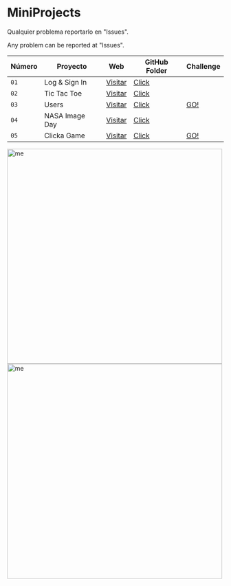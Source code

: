 # MiniProjects

Qualquier problema reportarlo en "Issues". 

Any problem can be reported at "Issues".

| Número | Proyecto | Web | GitHub Folder | Challenge |
| --- | --- | --- | --- | --- |
| `01` | Log & Sign In | [Visitar](https://logsigninpablotutor.netlify.app/) | [Click](https://github.com/PabloTutorMoegle/MiniProjects/tree/main/Projects/01-Log-Sign-In) |  |
| `02` | Tic Tac Toe | [Visitar](https://tic-tae-toe-pablotutormoegle.netlify.app/) | [Click](https://github.com/PabloTutorMoegle/MiniProjects/tree/main/Projects/02-Tic-Tac_Toe) |  |
| `03` | Users | [Visitar](https://getuserspablodevtutor.netlify.app/) | [Click](https://github.com/PabloTutorMoegle/MiniProjects/tree/main/Projects/03-Users) | [GO!](https://github.com/PabloTutorMoegle/MiniProjects/tree/main/Challenges/Users-Challenge) |
| `04` | NASA Image Day | [Visitar](https://nasaimagedaypablodevtutor.netlify.app/) | [Click](https://github.com/PabloTutorMoegle/MiniProjects/tree/main/Projects/04-NASA-Image) |  |
| `05` | Clicka Game | [Visitar](https://clicka-game-pablo-dev-tutor.netlify.app/) | [Click](https://github.com/PabloTutorMoegle/MiniProjects/tree/main/Projects/05-Clicka-Game) | [GO!](https://github.com/PabloTutorMoegle/MiniProjects/tree/main/Challenges/Clicka-Game-Challenge) |



<img alt="me" src="https://github.com/PabloTutorMoegle/MiniProjects/assets/102219711/9b2d64e7-5579-4bca-93e5-ea66555ec3b7" width="500" />



<img alt="me" src="https://github.com/PabloTutorMoegle/MiniProjects/assets/102219711/9b2d64e7-5579-4bca-93e5-ea66555ec3b7" width="500"/>
